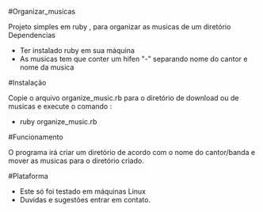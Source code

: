 #Organizar_musicas

Projeto simples em ruby , para organizar as musicas de um diretório Dependencias

* Ter instalado ruby em sua máquina
* As musicas tem que conter um hifen "-" separando nome do cantor e nome da musica

#Instalação

Copie o arquivo organize_music.rb para o diretório de download ou de musicas e execute o comando :

* ruby organize_music.rb

#Funcionamento

O programa irá criar um diretório de acordo com o nome do cantor/banda e mover as musicas para o diretório criado.

#Plataforma
* Este só foi testado em máquinas Linux
* Duvidas e sugestões entrar em contato.
